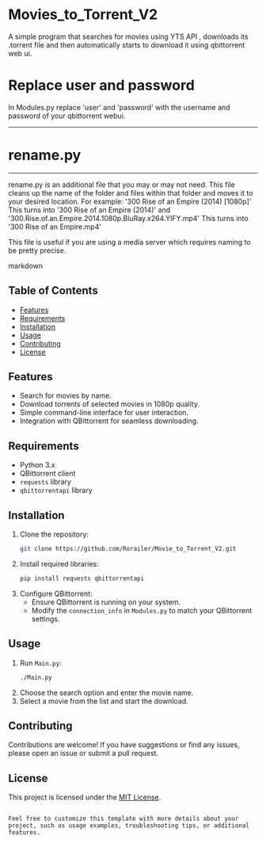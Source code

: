 # Movies_to_Torrent_V2
A simple program that searches for movies using YTS API , downloads its .torrent file and then automatically starts to download it using qbittorrent web ui.

# Replace user and password
In Modules.py replace 'user' and 'password' with the username and password of your qbittorrent webui.

---
# rename.py
---
rename.py is an additional file that you may or may not need. This file cleans up the name of the folder and files within that folder and moves it to your desired location. For example: '300 Rise of an Empire (2014) [1080p]' This turns into '300 Rise of an Empire (2014)' and '300.Rise.of.an.Empire.2014.1080p.BluRay.x264.YIFY.mp4' This turns into '300 Rise of an Empire.mp4'

This file is useful if you are using a media server which requires naming to be pretty precise.

markdown

## Table of Contents

- [Features](#features)
- [Requirements](#requirements)
- [Installation](#installation)
- [Usage](#usage)
- [Contributing](#contributing)
- [License](#license)

## Features

- Search for movies by name.
- Download torrents of selected movies in 1080p quality.
- Simple command-line interface for user interaction.
- Integration with QBittorrent for seamless downloading.

## Requirements

- Python 3.x
- QBittorrent client
- `requests` library
- `qbittorrentapi` library

## Installation

1. Clone the repository:
   ```bash
   git clone https://github.com/Rorailer/Movie_to_Torrent_V2.git
   ```
2. Install required libraries:
   ```bash
   pip install requests qbittorrentapi
   ```
3. Configure QBittorrent:
   - Ensure QBittorrent is running on your system.
   - Modify the `connection_info` in `Modules.py` to match your QBittorrent settings.

## Usage

1. Run `Main.py`:
   ```bash
   ./Main.py
   ```
2. Choose the search option and enter the movie name.
3. Select a movie from the list and start the download.

## Contributing

Contributions are welcome! If you have suggestions or find any issues, please open an issue or submit a pull request.

## License

This project is licensed under the [MIT License](LICENSE).
```

Feel free to customize this template with more details about your project, such as usage examples, troubleshooting tips, or additional features.
